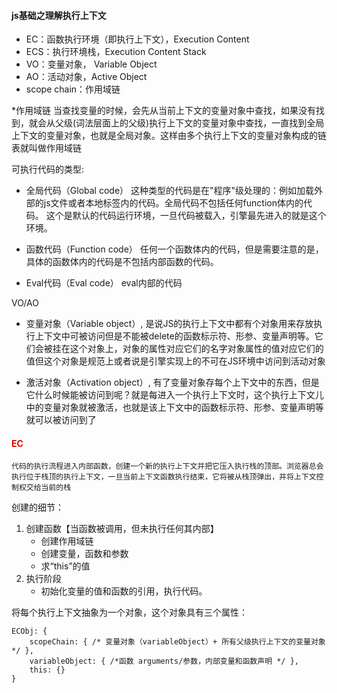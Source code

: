 #### js基础之理解执行上下文

* EC：函数执行环境（即执行上下文），Execution Content
* ECS：执行环境栈，Execution Content Stack
* VO：变量对象， Variable Object
* AO：活动对象，Active Object
* scope chain：作用域链

*作用域链
当查找变量的时候，会先从当前上下文的变量对象中查找，如果没有找到，就会从父级(词法层面上的父级)执行上下文的变量对象中查找，一直找到全局上下文的变量对象，也就是全局对象。这样由多个执行上下文的变量对象构成的链表就叫做作用域链

可执行代码的类型:

* 全局代码（Global code）
这种类型的代码是在"程序"级处理的：例如加载外部的js文件或者本地<script></script>标签内的代码。全局代码不包括任何function体内的代码。 这个是默认的代码运行环境，一旦代码被载入，引擎最先进入的就是这个环境。

* 函数代码（Function code）
任何一个函数体内的代码，但是需要注意的是，具体的函数体内的代码是不包括内部函数的代码。

* Eval代码（Eval code）
eval内部的代码

VO/AO

* 变量对象（Variable object）, 是说JS的执行上下文中都有个对象用来存放执行上下文中可被访问但是不能被delete的函数标示符、形参、变量声明等。它们会被挂在这个对象上，对象的属性对应它们的名字对象属性的值对应它们的值但这个对象是规范上或者说是引擎实现上的不可在JS环境中访问到活动对象

* 激活对象（Activation object）, 有了变量对象存每个上下文中的东西，但是它什么时候能被访问到呢？就是每进入一个执行上下文时，这个执行上下文儿中的变量对象就被激活，也就是该上下文中的函数标示符、形参、变量声明等就可以被访问到了




#### <font color="#dd0000">EC</font>

```
代码的执行流程进入内部函数，创建一个新的执行上下文并把它压入执行栈的顶部。浏览器总会执行位于栈顶的执行上下文，一旦当前上下文函数执行结束，它将被从栈顶弹出，并将上下文控制权交给当前的栈
```

创建的细节：

1. 创建函数【当函数被调用，但未执行任何其内部】
	* 创建作用域链
	* 创建变量，函数和参数
	* 求“this”的值
2. 执行阶段
	* 初始化变量的值和函数的引用，执行代码。

将每个执行上下文抽象为一个对象，这个对象具有三个属性：
```
ECObj: {
    scopeChain: { /* 变量对象（variableObject）+ 所有父级执行上下文的变量对象*/ }, 
    variableObject: { /*函数 arguments/参数，内部变量和函数声明 */ }, 
    this: {} 
}
```
